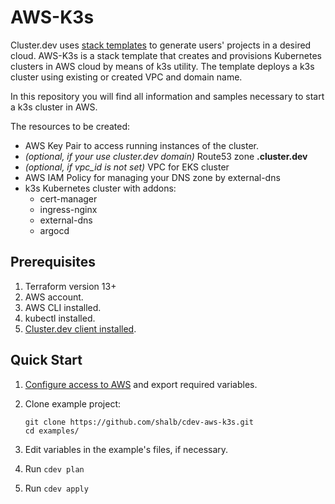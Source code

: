 # AWS-K3s

Cluster.dev uses [stack templates](https://docs.cluster.dev/stack-templates-overview/) to generate users' projects in a desired cloud. AWS-K3s is a stack template that creates and provisions Kubernetes clusters in AWS cloud by means of k3s utility. The template deploys a k3s cluster using existing or created VPC and domain name.

In this repository you will find all information and samples necessary to start a k3s cluster in AWS.  

The resources to be created:

* AWS Key Pair to access running instances of the cluster.
* *(optional, if your use cluster.dev domain)* Route53 zone **<cluster-name>.cluster.dev** 
* *(optional, if vpc_id is not set)* VPC for EKS cluster
* AWS IAM Policy for managing your DNS zone by external-dns
* k3s Kubernetes cluster with addons:
    * cert-manager
    * ingress-nginx
    * external-dns
    * argocd

## Prerequisites

1. Terraform version 13+
2. AWS account.
3. AWS CLI installed.
4. kubectl installed.
5. [Cluster.dev client installed](https://docs.cluster.dev/get-started-install/).

## Quick Start

1. [Configure access to AWS](https://docs.cluster.dev/examples-aws-eks/#authentication) and export required variables. 
2. Clone example project:
    ```
    git clone https://github.com/shalb/cdev-aws-k3s.git
    cd examples/
    ```
  
3. Edit variables in the example's files, if necessary.
4. Run `cdev plan`
5. Run `cdev apply`

